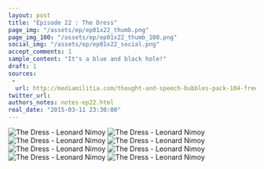 ```yaml
---
layout: post
title: "Episode 22 : The Dress"
page_img: "/assets/ep/ep01x22_thumb.png"
page_img_100: "/assets/ep/ep01x22_thumb_100.png"
social_img: "/assets/ep/ep01x22_social.png"
accept_comments: 1
sample_content: "It's a blue and black hole!"
draft: 1
sources: 
 - 
  url: http://mediamilitia.com/thought-and-speech-bubbles-pack-104-free-vectors-and-images/
twitter_url: 
authors_notes: notes-ep22.html
real_date: "2015-03-11 23:30:00"
---
```



<div style="margin-left: auto; margin-right: auto; width: 600px;">
  <img src="/assets/ep/ep01x22_01.png" alt="The Dress - Leonard Nimoy" />
  <img src="/assets/ep/ep01x22_02.png" alt="The Dress - Leonard Nimoy" />
  <img src="/assets/ep/ep01x22_03.png" alt="The Dress - Leonard Nimoy" />
  <img src="/assets/ep/ep01x22_04.png" alt="The Dress - Leonard Nimoy" />
  <img src="/assets/ep/ep01x22_05.png" alt="The Dress - Leonard Nimoy" />
  <img src="/assets/ep/ep01x22_06.png" alt="The Dress - Leonard Nimoy" />
  <img src="/assets/ep/ep01x22_07.png" alt="The Dress - Leonard Nimoy" />
  <img src="/assets/ep/ep01x22_08.png" alt="The Dress - Leonard Nimoy" />
</div>

<div style="display: none">
  Script:

  dolan: faq u
  [60 seconds earlier...]
  Noid: MySpace is just past this stretch of dogecoin. We don't need to take the car. Besides, if we brought it, we'd probably just lose
  it in whatever hijinks we get into next.
  Robin: Like that gold and white dress in front of us?
  Noid: I have a really bad feeling about this. Let's get out of here.
  Noid: It's going viral. RUN!
  Robin [now hanging from the ground while the dress vortex sucks everyone in]: What the fuck is this?
  Noid: It's a blue and black hole! And it's the fastest I've ever seen anything go viral! It's gonna suck in every other meme!
  Robin: When does it stop?!?
  Noid: It could go on for weeks!
  Robin: What do we DO?
  Noid: Only a bigger meme can stop it. A sacrifice maybe. And that might only slow it down.
  [Jesus drops dolan.]
  dolan: faq u Jesus!
  Noid: Throwing dolan into the blue and black hole dress meme is not going to save us.
  Noid: But it was the right thing to do.
  Robin: What's that over there?
  Noid: That's the space cowboy!
  Jesus: The Vulcan of love!
  [Leonard Nimoy space cowboy meme]
  Robin: WHAT THE FUCK IS HE DOING?!?
  [Leonard Nimoy makes the 'Live Long and Prosper' sign in front of the vortex]
  Jesus: Saving the world.
  [Leonard Nimoy disintegrates into the void]
  Noid [now on the ground again]: He did it. He didn't kill the dress. But it'll never be as powerful as it was that morning.
  Robin: Still gold and white.
</div>

